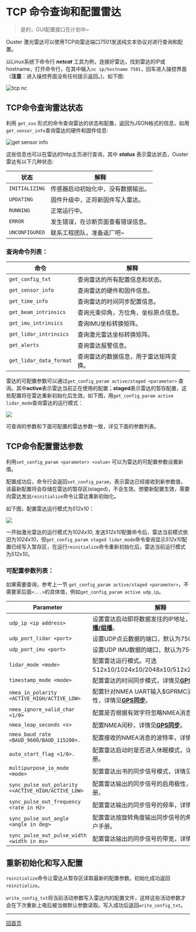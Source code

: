 # TCP 命令查询和配置雷达

> 是的，GUI配置接口在计划中~

Ouster 激光雷达可以使用TCP向雷达端口7501发送纯文本协议对进行查询和配置。

以Linux系统下命令行 ***netcat*** 工具为例，连接好雷达，找到雷达的IP或hostname，打开命令行，在其中输入`nc ip/hostname 7501`，回车进入操控界面（**注意**：进入操控界面没有任何提示返回。)，如下图:

![tcp nc](imgs/tcp_nc.png)

## TCP命令查询雷达状态

利用 `get_xxx` 形式的命令查询雷达的状态和配置，返回为JSON格式的信息，如用`get_sensor_info`查询雷达的硬件和固件信息:

![get sensor info](imgs/get_sensor_info.png)

这些信息也可以在雷达的http主页进行查询，其中 ***status*** 表示雷达状态，Ouster雷达有以下几种状态:

| 状态 | 解释 |
| ----| ------------ |
| `INITIALIZING` | 传感器启动初始化中，没有数据输出。 |
| `UPDATING` | 固件升级中，正将新固件写入雷达。 |
| `RUNNING` | 正常运行中。  |
| `ERROR` | 发生错误，在诊断页面查看错误信息。 |
| `UNCONFIGURED` | 联系工程团队，准备返厂吧~ |

### 查询命令列表：

| 命令 | 解释 |
| ----| ------------ |
| `get_config_txt` | 查询雷达的所有配置信息和状态。 |
| `get_sensor_info` | 查询雷达的硬件和固件信息。 |
| `get_time_info` | 查询雷达的时间同步配置信息。  |
| `get_beam_intrinsics` | 查询光束仰角，方位角，坐标原点信息。 |
| `get_imu_intrinsics` | 查询IMU坐标转换矩阵。 |
| `get_lidar_intrinsics` | 查询激光雷达坐标转换矩阵。|
| `get_alerts ` | 查询雷达报警信息。 |
| `get_lidar_data_format` | 查询雷达的数据信息，用于雷达矩阵变换。 |

雷达的可配置参数可以通过`get_config_param active/staged <parameter>` 查询。其中**active**表示雷达当前正在使用的配置；**staged**表示雷达的暂存配置，这些配置将在雷达重新初始化后生效。如下图，用`get_config_param active lidar_mode`查询雷达的运行模式：

![](imgs/get_config_param.png)

可查询的参数和下面可配置的雷达参数一致，详见下面的参数列表。

## TCP命令配置雷达参数

利用`set_config_param <parameter> <value>` 可以为雷达的可配置参数设置新值。

配置成功后，命令行会返回`set_config_param`，表示雷达已经接收到新参数值，该最新配置将会存储在雷达的暂存区(staged)，不会生效。想要新配置生效，需要向雷达发出`reinitialize`命令让雷达重新初始化。

如下图，配置雷达运行模式为*512x10*：

![](imgs/tcp_set.png)

一开始激光雷达的运行模式为*1024x10*, 发送*512x10*配置命令后，雷达当前模式依旧为*1024x10*，但`get_config_param staged lidar_mode`命令查询显示*512x10*配置已经写入暂存区，在运行`reinitialize`命令重新初始化后，雷达当前运行模式为*512x10*。

### 可配置参数列表：

如果需要查询，参考上一节 `get_config_param active/staged <parameter>`，不需要家后面` <...> `的具体值，例如`get_config_param active udp_ip`。

| Parameter | 解释 |
| ----| ------------ |
| `udp_ip <ip address>` | 设置雷达启动即将数据发往的IP地址，参考[**单播/广播/组播**](Network#单播/广播/组播)。|
| `udp_port_lidar <port>` | 设置UDP点云数据的端口，默认为7502。 |
| `udp_port_imu <port>` | 设置UDP IMU数据的端口，默认为7503。。  |
| `lidar_mode <mode>` | 配置雷达运行模式。可选512x10/1024x10/2048x10/512x20/1024x20。 |
| `timestamp_mode <mode>` | 配置雷达的时间同步模式，详情见[**GPS同步**](syncGPS)。 |
| `nmea_in_polarity <ACTIVE_HIGH/ACTIVE_LOW>` | 配置针对NMEA UART输入$GPRMC消息的启用极性，详情见[**GPS同步**](syncGPS)。|
| `nmea_ignore_valid_char <1/0>` | 配置是否根据有效字符忽略NMEA消息。 |
| `nmea_leap_seconds <s>` | 配置NMEA闰秒，详情见[**GPS同步**](syncGPS)。 |
| `nmea_baud_rate <BAUD_9600/BAUD_115200>.` | 配置接收的NMEA消息的波特率，详情见[**GPS同步**](syncGPS)。 |
| `auto_start_flag <1/0>.` | 配置雷达启动时是否进入休眠模式，详情见用户手册。 |
| `multipurpose_io_mode <mode>` | 配置雷达出书的同步信号模式，详情见用户手册。 |
| `sync_pulse_out_polarity <<ACTIVE_HIGH/ACTIVE_LOW>` | 配置雷达输出的同步信号的启用极性，详情见用户手册。  |
| `sync_pulse_out_frequency <rate in Hz>` | 配置雷达输出的同步信号的频率，详情见用户手册。 |
| `sync_pulse_out_angle <angle in deg>` | 配置雷达按旋转角度输出同步信号的角度，详情见用户手册。 |
| `sync_pulse_out_pulse_width <width in ms>` | 配置雷达输出的同步信号的带宽，详情见用户手册。|


## 重新初始化和写入配置

`reinitialize`命令让雷达从暂存区读取最新的配置参数。初始化成功返回`reinitialize`。

`write_config_txt`将当前活动参数写入雷达内的配置文件，这样这些活动参数才会在下次重新上电后被当做默认参数读取。写入成功后返回`write_config_txt`。



---
[回首页](README)